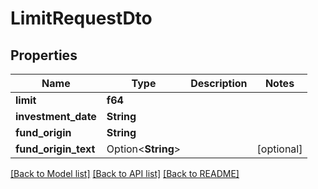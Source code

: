 # LimitRequestDto

## Properties

Name | Type | Description | Notes
------------ | ------------- | ------------- | -------------
**limit** | **f64** |  | 
**investment_date** | **String** |  | 
**fund_origin** | **String** |  | 
**fund_origin_text** | Option<**String**> |  | [optional]

[[Back to Model list]](../README.md#documentation-for-models) [[Back to API list]](../README.md#documentation-for-api-endpoints) [[Back to README]](../README.md)



